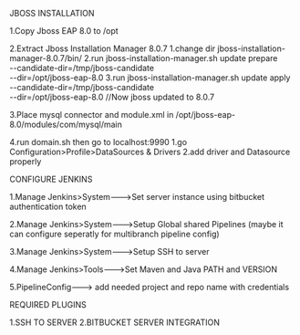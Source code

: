 JBOSS INSTALLATION 

1.Copy Jboss EAP 8.0 to /opt

2.Extract Jboss Installation Manager 8.0.7 
  1.change dir jboss-installation-manager-8.0.7/bin/ 
  2.run jboss-installation-manager.sh update prepare\
        --candidate-dir=/tmp/jboss-candidate \
        --dir=/opt/jboss-eap-8.0
  3.run jboss-installation-manager.sh update apply \
        --candidate-dir=/tmp/jboss-candidate \
        --dir=/opt/jboss-eap-8.0
 //Now jboss updated to 8.0.7

3.Place mysql connector and module.xml in /opt/jboss-eap-8.0/modules/com/mysql/main

4.run domain.sh then go to localhost:9990
  1.go Configuration>Profile>DataSources & Drivers 
  2.add driver and Datasource properly

CONFIGURE JENKINS

1.Manage Jenkins>System--->Set server instance using bitbucket authentication token

2.Manage Jenkins>System--->Setup Global shared Pipelines (maybe it can configure seperatly for multibranch pipeline config)

3.Manage Jenkins>System--->Setup SSH to server 

4.Manage Jenkins>Tools--->Set Maven and Java PATH and VERSION

5.PipelineConfig---> add needed project and repo name with credentials

REQUIRED PLUGINS

1.SSH TO SERVER
2.BITBUCKET SERVER INTEGRATION
